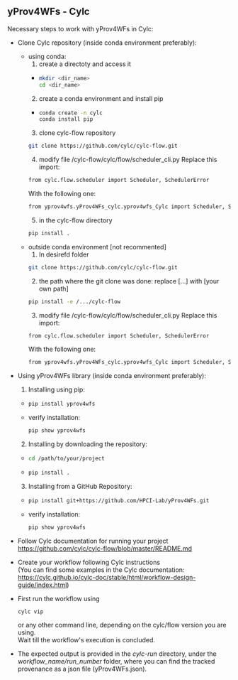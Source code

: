 ## yProv4WFs - Cylc

Necessary steps to work with yProv4WFs in Cylc:

- Clone Cylc repository (inside conda environment preferably):
  - using conda:
    1. create a directoty and access it
      * ```bash
        mkdir <dir_name>
        cd <dir_name>
        ```
    2. create a conda environment and install pip
      * ```bash
        conda create -n cylc
        conda install pip
        ```
    3. clone cylc-flow repository
      ```bash
      git clone https://github.com/cylc/cylc-flow.git
      ```
    4. modify file /cylc-flow/cylc/flow/scheduler_cli.py
      Replace this import:
      ```bash
      from cylc.flow.scheduler import Scheduler, SchedulerError
      ```
      With the following one:
      ```bash
      from yprov4wfs.yProv4WFs_cylc.yprov4wfs_Cylc import Scheduler, SchedulerError
      ```
    5. in the cylc-flow directory 
      ```bash
      pip install .
      ```
  - outside conda environment [not recommented]
    1. In desirefd folder
      ```bash
      git clone https://github.com/cylc/cylc-flow.git
      ```
    2. the path where the git clone was done: replace [...] with [your own path]
      ```bash
      pip install -e /.../cylc-flow
      ```
    3. modify file /cylc-flow/cylc/flow/scheduler_cli.py
      Replace this import:
      ```bash
      from cylc.flow.scheduler import Scheduler, SchedulerError
      ```
      With the following one:
      ```bash
      from yprov4wfs.yProv4WFs_cylc.yprov4wfs_Cylc import Scheduler, SchedulerError
      ```
- Using yProv4WFs library (inside conda environment preferably):
  1. Installing using pip:
    * ```bash
      pip install yprov4wfs
      ```
    * verify installation: 
      ```bash
      pip show yprov4wfs
      ```
  2. Installing by downloading the repository:
    * ```bash
      cd /path/to/your/project
      ```
    * ```bash
      pip install .
      ```
  3. Installing from a GitHub Repository:
    * ```bash
      pip install git+https://github.com/HPCI-Lab/yProv4WFs.git
      ```
    * verify installation: 
      ```bash
      pip show yprov4wfs
      ```

- Follow Cylc documentation for running your project https://github.com/cylc/cylc-flow/blob/master/README.md

- Create your workflow following Cylc instructions <br>
  (You can find some examples in the Cylc documentation: 
  https://cylc.github.io/cylc-doc/stable/html/workflow-design-guide/index.html)

- First run the workflow using
  ```bash
  cylc vip
  ```
  or any other command line, depending on the cylc/flow version you are using.<br>
  Wait till the workflow's execution is concluded.

- The expected output is provided in the *cylc-run* directory, under the *workflow_name/run_number* folder, where you can find the tracked provenance as a json file (yProv4WFs.json).
